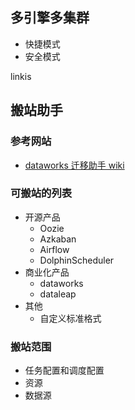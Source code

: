 
## 多引擎多集群

- 快捷模式
- 安全模式

linkis


## 搬站助手

### 参考网站

- [dataworks 迁移助手 wiki](https://www.alibabacloud.com/help/zh/dataworks/user-guide/migration-assistant/)

### 可搬站的列表

- 开源产品
  - Oozie
  - Azkaban
  - Airflow
  - DolphinScheduler
- 商业化产品
  - dataworks
  - dataleap
- 其他
  - 自定义标准格式

### 搬站范围

- 任务配置和调度配置
- 资源
- 数据源

